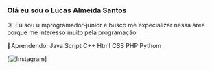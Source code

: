 ### Olá eu sou o Lucas Almeida Santos

☀️ Eu sou u mprogramador-junior e busco me expecializar nessa área porque me interesso muito pela programação

🫡Aprendendo: 
Java Script
C++
Html
CSS
PHP
Pythom

[![Instagram](https://img.shields.io/badge/Instagram-E4405F?style=for-the-badge&logo=instagram&logoColor=white)]
